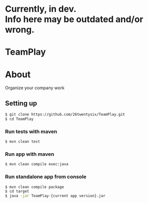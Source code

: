 # Currently, in dev. <br /> Info here may be outdated and/or wrong.
# TeamPlay
# About
Organize your company work

## Setting up
```sh
$ git clone https://github.com/26twentysix/TeamPlay.git
$ cd TeamPlay
```
### Run tests with maven
```sh
$ mvn clean test
```

### Run app with maven
```sh
$ mvn clean compile exec:java
```

### Run standalone app from console
```sh
$ mvn clean compile package
$ cd target
$ java -jar TeamPlay-{current app version}.jar
```
